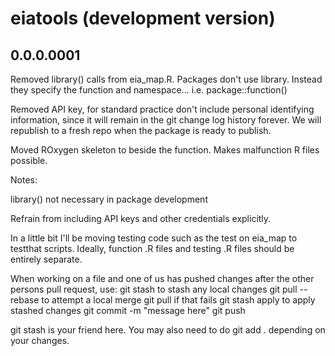 # eiatools (development version)

## 0.0.0.0001

Removed library() calls from eia_map.R. Packages don't use library. Instead they specify the function and namespace... i.e. package::function()

Removed API key, for standard practice don't include personal identifying information, since it will remain in the git change log history forever. We will republish to a fresh repo when the package is ready to publish.

Moved ROxygen skeleton to beside the function. Makes malfunction R files possible.

Notes:

library() not necessary in package development

Refrain from including API keys and other credentials explicitly.

In a little bit I'll be moving testing code such as the test on eia_map to testthat scripts. Ideally, function .R files and testing .R files should be entirely separate.

When working on a file and one of us has pushed changes after the other persons pull request, use:
  git stash to stash any local changes
  git pull --rebase to attempt a local merge
  git pull if that fails
  git stash apply to apply stashed changes
  git commit -m "message here"
  git push
  
git stash is your friend here. You may also need to do git add . depending on your changes.
